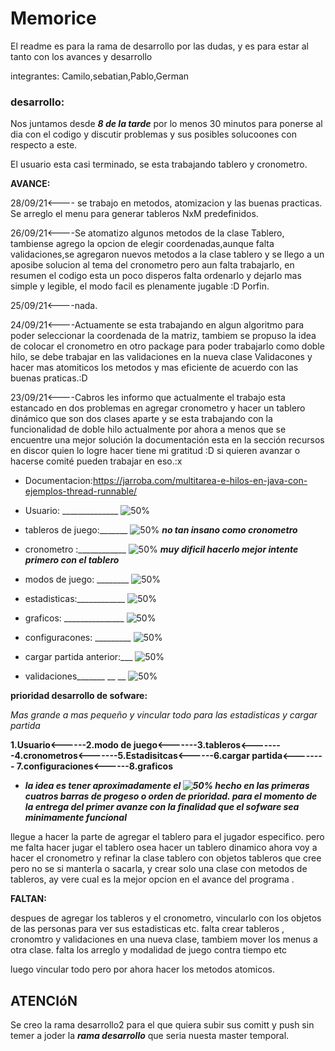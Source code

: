 # Memorice

El readme es para la rama de desarrollo por las dudas, y es para estar al tanto con los avances y 
desarrollo

integrantes: Camilo,sebatian,Pablo,German

### desarrollo:
Nos juntamos desde **_8 de la tarde_** por lo menos 30 minutos para ponerse al dia con el codigo y discutir problemas y sus posibles solucoones con respecto a este. 

El usuario esta casi terminado, se esta trabajando tablero y cronometro.

**AVANCE:**

28/09/21<---- se trabajo en metodos, atomizacion y las buenas practicas. Se arreglo el menu para generar tableros NxM predefinidos.      

26/09/21<----Se atomatizo algunos metodos de la clase Tablero, tambiense agrego la opcion de elegir coordenadas,aunque falta validaciones,se agregaron nuevos metodos a la clase tablero y se llego a un aposibe solucion al tema del cronometro pero aun falta trabajarlo, en resumen el codigo esta un poco disperos falta ordenarlo y dejarlo mas simple y legible, el modo facil es plenamente jugable :D Porfin.

25/09/21<----nada.

24/09/21<----Actuamente se esta trabajando en algun algoritmo para poder seleccionar la coordenada de la matriz, tambiem se propuso la idea de colocar el cronometro en otro package para poder trabajarlo como doble hilo, se debe trabajar en las validaciones en la nueva clase Validacones y hacer mas atomiticos los metodos y mas eficiente de acuerdo con las buenas praticas.:D

23/09/21<----Cabros les informo que actualmente el trabajo esta estancado en dos problemas en agregar cronometro y hacer un tablero 
dinámico que son dos clases aparte y se esta trabajando con la funcionalidad de doble hilo actualmente por ahora a menos que se 
encuentre una mejor solución la documentación esta en la sección recursos en discor quien lo logre hacer tiene mi gratitud :D  si
quieren avanzar o hacerse comité pueden trabajar en eso.:x

- Documentacion:https://jarroba.com/multitarea-e-hilos-en-java-con-ejemplos-thread-runnable/

- Usuario: ______________           ![50%](https://progress-bar.dev/70) 

- tableros de juego:_______  ![50%](https://progress-bar.dev/65) **_no tan insano como cronometro_**

- cronometro :____________   ![50%](https://progress-bar.dev/15) **_muy dificil hacerlo mejor intente primero con el tablero_**

- modos de juego: ________    ![50%](https://progress-bar.dev/25)

- estadisticas:____________      ![50%](https://progress-bar.dev/5)

- graficos: _______________ ![50%](https://progress-bar.dev/20)

- configuracones: _________    ![50%](https://progress-bar.dev/0)

- cargar partida anterior:___ ![50%](https://progress-bar.dev/0)

- validaciones_______   __    __   ![50%](https://progress-bar.dev/3)

**prioridad desarrollo de sofware:** 

_Mas grande a mas pequeño y vincular todo para las estadisticas y cargar partida_

**1.Usuario<------2.modo de juego<-------3.tableros<--------4.cronometros<-------5.Estadisitcas<------6.cargar partida<-------- 7.configuraciones<------8.graficos**

- **_la idea es tener aproximadamente el ![50%](https://progress-bar.dev/50) hecho en las primeras cuatros barras de progeso o orden de prioridad. para el momento de la entrega del primer avanze con la finalidad que el sofware sea minimamente funcional_**

llegue a hacer la parte de agregar el tablero para el jugador especifico.
pero me falta hacer jugar el tablero osea hacer un tablero dinamico ahora voy a hacer el cronometro y refinar la clase tablero con objetos tableros
que cree pero no se si manterla o sacarla, y crear solo una clase con metodos de tableros, ay vere cual es la mejor opcion en el avance del programa .


**FALTAN:**

despues de agregar los tableros y el cronometro, vincularlo con los   objetos de las personas para ver sus estadisticas etc.
falta crear tableros , cronomtro y validaciones en una nueva clase, tambiem mover los menus a otra clase.
falta los arreglo y modalidad de juego contra tiempo etc

luego vincular todo pero por ahora hacer  los metodos atomicos.


##  ATENCIóN

Se creo la rama desarrollo2 para el que quiera subir sus comitt y push sin temer a  joder la **_rama desarrollo_** que seria nuesta master temporal.

